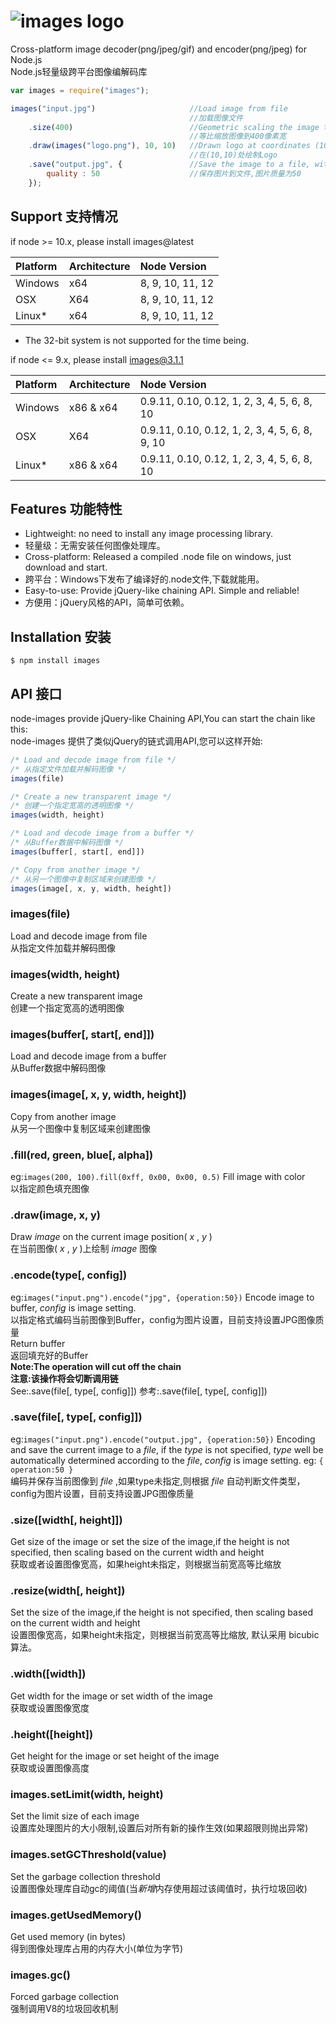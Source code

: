 ![images logo](https://raw.github.com/zhangyuanwei/node-images/master/demo/logo.png)
===========

Cross-platform image decoder(png/jpeg/gif) and encoder(png/jpeg) for Node.js  
Node.js轻量级跨平台图像编解码库

``` javascript
var images = require("images");

images("input.jpg")                     //Load image from file 
                                        //加载图像文件
    .size(400)                          //Geometric scaling the image to 400 pixels width
                                        //等比缩放图像到400像素宽
    .draw(images("logo.png"), 10, 10)   //Drawn logo at coordinates (10,10)
                                        //在(10,10)处绘制Logo
    .save("output.jpg", {               //Save the image to a file, with the quality of 50
        quality : 50                    //保存图片到文件,图片质量为50
    });
```

## Support 支持情况

if node >= 10.x, please install images@latest

| Platform | Architecture | Node Version |
|:------|:-------------|:------------|
| Windows | x64 |8, 9, 10, 11, 12|
| OSX | X64 | 8, 9, 10, 11, 12|
| Linux* | x64 |8, 9, 10, 11, 12| 

- The 32-bit system is not supported for the time being.


if  node <= 9.x, please install images@3.1.1

| Platform | Architecture | Node Version |
|:------|:-------------|:------------|
| Windows | x86 & x64 | 0.9.11, 0.10, 0.12, 1, 2, 3, 4, 5, 6, 8, 10|
| OSX | X64| 0.9.11, 0.10, 0.12, 1, 2, 3, 4, 5, 6, 8, 9, 10|
| Linux* | x86 & x64 | 0.9.11, 0.10, 0.12, 1, 2, 3, 4, 5, 6, 8, 10| 

## Features 功能特性

* Lightweight: no need to install any image processing library.
* 轻量级：无需安装任何图像处理库。
* Cross-platform: Released a compiled .node file on windows, just download and start.
* 跨平台：Windows下发布了编译好的.node文件,下载就能用。
* Easy-to-use: Provide jQuery-like chaining API. Simple and reliable!
* 方便用：jQuery风格的API，简单可依赖。

## Installation 安装
	$ npm install images

## API 接口

node-images provide jQuery-like Chaining API,You can start the chain like this:  
node-images 提供了类似jQuery的链式调用API,您可以这样开始:

```javascript
/* Load and decode image from file */
/* 从指定文件加载并解码图像 */
images(file)

/* Create a new transparent image */
/* 创建一个指定宽高的透明图像 */
images(width, height)

/* Load and decode image from a buffer */
/* 从Buffer数据中解码图像 */
images(buffer[, start[, end]])

/* Copy from another image */
/* 从另一个图像中复制区域来创建图像 */
images(image[, x, y, width, height])
```

### images(file)
Load and decode image from file  
从指定文件加载并解码图像

### images(width, height)
Create a new transparent image  
创建一个指定宽高的透明图像

### images(buffer[, start[, end]])
Load and decode image from a buffer  
从Buffer数据中解码图像

### images(image[, x, y, width, height])
Copy from another image  
从另一个图像中复制区域来创建图像

### .fill(red, green, blue[, alpha])
eg:`images(200, 100).fill(0xff, 0x00, 0x00, 0.5)`
Fill image with color  
以指定颜色填充图像

### .draw(image, x, y)
Draw *image* on the current image position( *x* , *y* )  
在当前图像( *x* , *y* )上绘制 *image* 图像

### .encode(type[, config])
eg:`images("input.png").encode("jpg", {operation:50})`
Encode image to buffer, *config* is image setting.  
以指定格式编码当前图像到Buffer，config为图片设置，目前支持设置JPG图像质量  
Return buffer  
返回填充好的Buffer  
**Note:The operation will cut off the chain**  
**注意:该操作将会切断调用链**  
See:.save(file[, type[, config]])
参考:.save(file[, type[, config]])

### .save(file[, type[, config]])
eg:`images("input.png").encode("output.jpg", {operation:50})`
Encoding and save the current image to a *file*, if the *type* is not specified, *type* well be automatically determined according to the *file*, *config* is image setting. eg: `{ operation:50 }`  
编码并保存当前图像到 *file* ,如果type未指定,则根据 *file* 自动判断文件类型，config为图片设置，目前支持设置JPG图像质量

### .size([width[, height]])
Get size of the image or set the size of the image,if the height is not specified, then scaling based on the current width and height  
获取或者设置图像宽高，如果height未指定，则根据当前宽高等比缩放

### .resize(width[, height])
Set the size of the image,if the height is not specified, then scaling based on the current width and height  
设置图像宽高，如果height未指定，则根据当前宽高等比缩放, 默认采用 bicubic 算法。

### .width([width])
Get width for the image or set width of the image  
获取或设置图像宽度

### .height([height])
Get height for the image or set height of the image  
获取或设置图像高度

### images.setLimit(width, height)
Set the limit size of each image  
设置库处理图片的大小限制,设置后对所有新的操作生效(如果超限则抛出异常)

### images.setGCThreshold(value)
Set the garbage collection threshold  
设置图像处理库自动gc的阈值(当*新增*内存使用超过该阈值时，执行垃圾回收)

### images.getUsedMemory()
Get used memory (in bytes)  
得到图像处理库占用的内存大小(单位为字节)

### images.gc()
Forced garbage collection  
强制调用V8的垃圾回收机制
